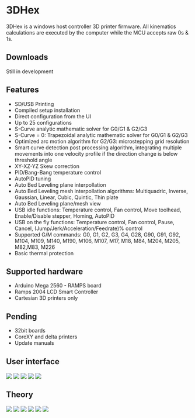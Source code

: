 # 3DHex

3DHex is a windows host controller 3D printer firmware.
All kinematics calculations are executed by the computer while the MCU accepts raw 0s & 1s. 

## Downloads
								
Still in development

## Features

* SD/USB Printing
* Compiled setup installation 
* Direct configuration from the UI 
* Up to 25 configurations   
* S-Curve analytic mathematic solver for G0/G1 & G2/G3
* S-Curve = 0: Trapezoidal analytic mathematic solver for G0/G1 & G2/G3
* Optimized arc motion algorithm for G2/G3: microstepping grid resolution  
* Smart curve detection post processing algorithm, integrating multiple movements into one velocity profile if the direction change is below threshold angle  
* XY-XZ-YZ Skew correction      
* PID/Bang-Bang temperature control
* AutoPID tuning
* Auto Bed Leveling plane interpollation
* Auto Bed Leveling mesh interpollation algorithms: Multiquadric, Inverse, Gaussian, Linear, Cubic, Quintic, Thin plate
* Auto Bed Leveling plane/mesh view
* USB idle functions: Temperature control, Fan control, Move toolhead, Enable/Disable stepper, Homing, AutoPID  
* USB on the fly functions: Temperature control, Fan control, Pause, Cancel, (Jump/Jerk/Acceleration/Feedrate)% control  
* Supported G/M commands: G0, G1, G2, G3, G4, G28, G90, G91, G92, M104, M109, M140, M190, M106, M107, M17, M18, M84, M204, M205, M82,M83, M226
* Basic thermal protection

## Supported hardware
* Arduino Mega 2560 - RAMPS board 
* Ramps 2004 LCD Smart Controller
* Cartesian 3D printers only

## Pending

* 32bit boards   
* CoreXY and delta printers   
* Update manuals  

## User interface
<img align="center" src="https://github.com/PanagiotisMenounos/3DHex/blob/develop/docs/img/gui/GUI_Main.PNG" />
<img align="center" src="https://github.com/PanagiotisMenounos/3DHex/blob/develop/docs/img/gui/GUI_Heaters.PNG" />
<img align="center" src="https://github.com/PanagiotisMenounos/3DHex/blob/develop/docs/img/gui/GUI_Adv.PNG" />
<img align="center" src="https://github.com/PanagiotisMenounos/3DHex/blob/develop/docs/img/gui/GUI_ABL.PNG" />
<img align="center" src="https://github.com/PanagiotisMenounos/3DHex/blob/develop/docs/img/gui/GUI_Mesh.PNG" />

## Theory 

<img align="center" src="https://github.com/PanagiotisMenounos/3DHex/blob/develop/docs/img/theory/3D%20Printer.JPG" />

<img align="center" src="https://github.com/PanagiotisMenounos/3DHex/blob/develop/docs/img/theory/Host.JPG" />

<img align="center" src="https://github.com/PanagiotisMenounos/3DHex/blob/develop/docs/img/theory/MCU.JPG" />

<img align="center" src="https://github.com/PanagiotisMenounos/3DHex/blob/develop/docs/img/theory/S-Curve.JPG" />

<img align="center" src="https://github.com/PanagiotisMenounos/3DHex/blob/develop/docs/img/theory/Jerk.JPG" />

<img align="center" src="https://github.com/PanagiotisMenounos/3DHex/blob/develop/docs/img/theory/Curve%20detection.JPG" />
